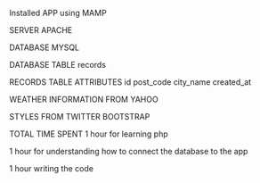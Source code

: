 Installed APP using MAMP

SERVER APACHE

DATABASE MYSQL

DATABASE TABLE records

RECORDS TABLE ATTRIBUTES
  id
  post_code
  city_name
  created_at

WEATHER INFORMATION FROM YAHOO

STYLES FROM TWITTER BOOTSTRAP

TOTAL TIME SPENT
  1 hour for learning php
  
  1 hour for understanding how to connect the database to the app
  
  1 hour writing the code
